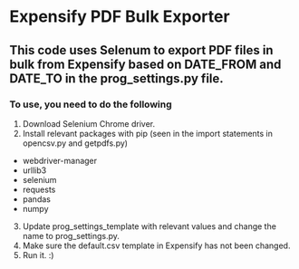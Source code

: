 # Expensify PDF Bulk Exporter

## This code uses Selenum to export PDF files in bulk from Expensify based on DATE_FROM and DATE_TO in the prog_settings.py file. 

### To use, you need to do the following

1. Download Selenium Chrome driver.
2. Install relevant packages with pip (seen in the import statements in opencsv.py and getpdfs.py)
* webdriver-manager 
* urllib3
* selenium
* requests
* pandas
* numpy
3. Update prog_settings_template with relevant values and change the name to prog_settings.py.
4. Make sure the default.csv template in Expensify has not been changed.
5. Run it. :)